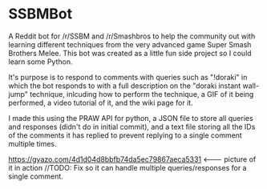 # SSBMBot
A Reddit bot for /r/SSBM and /r/Smashbros to help the community out with learning different techniques from the very advanced game Super Smash Brothers Melee.
This bot was created as a little fun side project so I could learn some Python.

It's purpose is to respond to comments with queries such as "!doraki" in which the bot responds to with a full description on the
"doraki instant wall-jump" technique, inlcuding how to perform the technique, a GIF of it being performed, a video tutorial of it, and the wiki page for it.

I made this using the PRAW API for python, a JSON file to store all queries and responses (didn't do in initial commit), and a text file storing all the IDs of the comments it has replied to prevent replying to a single comment multiple times.

https://gyazo.com/4d1d04d8bbfb74da5ec79867aeca5331   <--- picture of it in action
//TODO: Fix so it can handle multiple queries/responses for a single comment.

